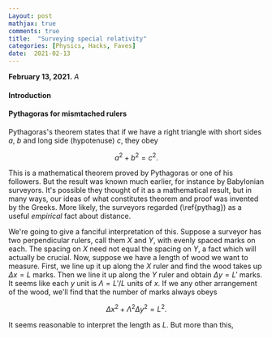 ```yaml
---
Layout: post
mathjax: true
comments: true
title:  "Surveying special relativity"
categories: [Physics, Hacks, Faves]
date:  2021-02-13
---
```


**February 13, 2021.** *A*

#### Introduction

#### Pythagoras for mismtached rulers

Pythagoras's theorem states that if we have a right triangle with
short sides $a$, $b$ and long side (hypotenuse) $c$, they obey

$$
a^2 + b^2 = c^2. \tag{1} \label{pythag}
$$

This is a mathematical theorem proved by Pythagoras or one of his
followers.
But the result was known much earlier, for instance by Babylonian surveyors.
It's possible they thought of it as a mathematical result, but in many
ways, our ideas of what constitutes theorem and proof was invented by
the Greeks.
More likely, the surveyors regarded (\ref{pythag}) as a useful
*empirical* fact about distance.

We're going to give a fanciful interpretation of this.
Suppose a surveyor has two perpendicular rulers, call them $X$ and
$Y$, with evenly spaced marks on each.
The spacing on $X$ need not equal the spacing on $Y$, a fact which
will actually be crucial.
Now, suppose we have a length of wood we want to measure.
First, we line up it up along the $X$ ruler and find the wood takes up
$\Delta x = L$ marks.
Then we line it up along the $Y$ ruler and obtain $\Delta y = L'$
marks.
It seems like each $y$ unit is $\Lambda = L'/L$ units of $x$.
If we any other arrangement of the wood, we'll find that the number of
marks always obeys

$$
\Delta x^2 + \Lambda^2 \Delta y^2 = L^2.
$$

It seems reasonable to interpret the length as $L$.
But more than this, 
